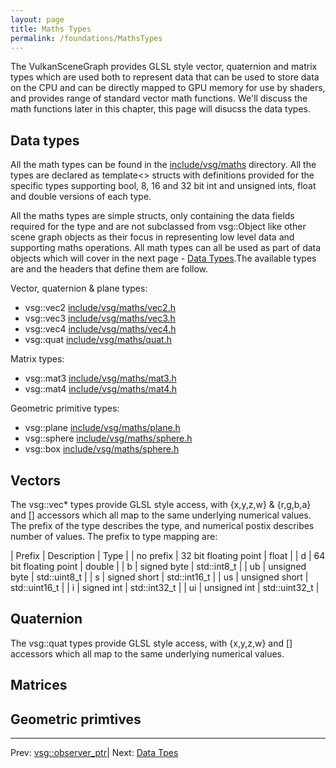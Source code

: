 ```yaml
---
layout: page
title: Maths Types
permalink: /foundations/MathsTypes
---
```


The VulkanSceneGraph provides GLSL style vector, quaternion and matrix types which are used both to represent data that can be used to store data on the CPU and can be directly mapped to GPU memory for use by shaders, and provides range of standard vector math functions.  We'll discuss the math functions later in this chapter, this page will disucss the data types.

## Data types

All the math types can be found in the [include/vsg/maths](https://github.com/vsg-dev/VulkanSceneGraph/tree/master/include/vsg/maths/) directory. All the types are declared as template<> structs with definitions provided for the specific types supporting bool, 8, 16 and 32 bit int and unsigned ints, float and double versions of each type.

All the maths types are simple structs, only containing the data fields required for the type and are not subclassed from vsg::Object like other scene graph objects as their focus in representing low level data and supporting maths operations. All math types can all be used as part of data objects which will cover in the next page - [Data Types](DataTypes.md).The available types are and the headers that define them are follow.

Vector, quaternion & plane types:
* vsg::vec2 [include/vsg/maths/vec2.h](https://github.com/vsg-dev/VulkanSceneGraph/tree/master/include/vsg/maths/vec2.h)
* vsg::vec3 [include/vsg/maths/vec3.h](https://github.com/vsg-dev/VulkanSceneGraph/tree/master/include/vsg/maths/vec3.h)
* vsg::vec4 [include/vsg/maths/vec4.h](https://github.com/vsg-dev/VulkanSceneGraph/tree/master/include/vsg/maths/vec4.h)
* vsg::quat [include/vsg/maths/quat.h](https://github.com/vsg-dev/VulkanSceneGraph/tree/master/include/vsg/maths/quat.h)

Matrix types:
* vsg::mat3 [include/vsg/maths/mat3.h](https://github.com/vsg-dev/VulkanSceneGraph/tree/master/include/vsg/maths/mat3.h)
* vsg::mat4 [include/vsg/maths/mat4.h](https://github.com/vsg-dev/VulkanSceneGraph/tree/master/include/vsg/maths/mat4.h)

Geometric primitive types:
* vsg::plane [include/vsg/maths/plane.h](https://github.com/vsg-dev/VulkanSceneGraph/tree/master/include/vsg/maths/plane.h)
* vsg::sphere [include/vsg/maths/sphere.h](https://github.com/vsg-dev/VulkanSceneGraph/tree/master/include/vsg/maths/sphere.h)
* vsg::box [include/vsg/maths/sphere.h](https://github.com/vsg-dev/VulkanSceneGraph/tree/master/include/vsg/maths/box.h)

## Vectors

The vsg::vec* types provide GLSL style access, with {x,y,z,w} & {r,g,b,a} and [] accessors which all map to the same underlying numerical values. The prefix of the type describes the type, and numerical postix describes number of values.  The prefix to type mapping are:

| Prefix | Description | Type |
| no prefix | 32 bit floating point | float |
| d | 64 bit floating point | double |
| b | signed byte | std::int8_t |
| ub | unsigned byte | std::uint8_t |
| s | signed short | std::int16_t |
| us | unsigned short | std::uint16_t |
| i | signed int | std::int32_t |
| ui | unsigned int | std::uint32_t |

## Quaternion

The vsg::quat types provide GLSL style access, with {x,y,z,w} and [] accessors which all map to the same underlying numerical values.

## Matrices


## Geometric primtives


---

Prev: [vsg::observer_ptr](observer_ptr.md)| Next: [Data Tpes](DataTypes.md)
